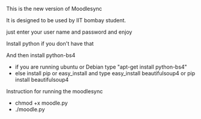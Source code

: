 This is the new version of Moodlesync

It is designed to be used by IIT bombay student.

just enter your user name and password and enjoy

Install python if you don't have that

And then install python-bs4
  - if you are running ubuntu or Debian type
      "apt-get install python-bs4"
  - else install pip or easy_install and type
       easy_install beautifulsoup4 or 
       pip install beautifulsoup4

Instruction for running the moodlesync

  - chmod +x moodle.py
  - ./moodle.py
